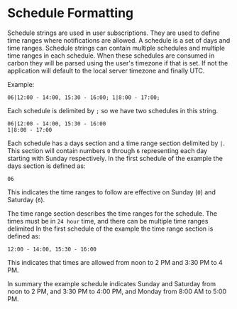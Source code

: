 # Schedule Formatting

Schedule strings are used in user subscriptions. They are used to define time ranges where notifications are allowed. A schedule is a set of days and time ranges. Schedule strings can contain multiple schedules and multiple time ranges in each schedule. When these schedules are consumed in carbon they will be parsed using the user's timezone if that is set. If not the application will default to the local server timezone and finally UTC. 

Example:
```
06|12:00 - 14:00, 15:30 - 16:00; 1|8:00 - 17:00;
```

Each schedule is delimited by `;` so we have two schedules in this string.

```
06|12:00 - 14:00, 15:30 - 16:00
1|8:00 - 17:00
```

Each schedule has a days section and a time range section delimited by `|`. This section will contain numbers `0` through `6` representing each day starting with Sunday respectively. In the first schedule of the example the days section is defined as:

```
06
```

This indicates the time ranges to follow are effective on Sunday (`0`) and Saturday (`6`).


The time range section describes the time ranges for the schedule. The times must be in `24 hour` time, and there can be multiple time ranges delimited  In the first schedule of the example the time range section is defined as:

```
12:00 - 14:00, 15:30 - 16:00
```

This indicates that times are allowed from noon to 2 PM and 3:30 PM to 4 PM.

In summary the example schedule indicates Sunday and Saturday from noon to 2 PM, and 3:30 PM to 4:00 PM, and Monday from 8:00 AM to 5:00 PM.
